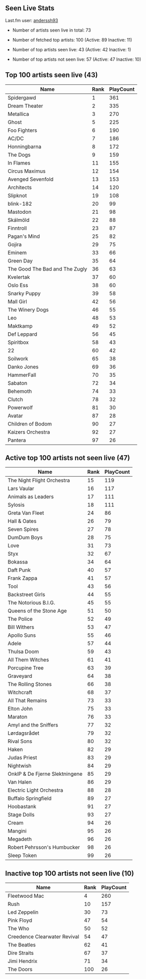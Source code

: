 ## Seen Live Stats

Last.fm user: [anderssh93](https://www.last.fm/user/anderssh93)

- Number of artists seen live in total: 73

- Number of fetched top artists: 100 (Active: 89 Inactive: 11)

- Number of top artists seen live: 43 (Active: 42 Inactive: 1)

- Number of top artists not seen live: 57 (Active: 47 Inactive: 10)

## Top 100 artists seen live (43)

Name                           | Rank | PlayCount
------------------------------ | ---- | ---------
Spidergawd                     | 1    | 361      
Dream Theater                  | 2    | 335      
Metallica                      | 3    | 270      
Ghost                          | 5    | 225      
Foo Fighters                   | 6    | 190      
AC/DC                          | 7    | 186      
Honningbarna                   | 8    | 172      
The Dogs                       | 9    | 159      
In Flames                      | 11   | 155      
Circus Maximus                 | 12   | 154      
Avenged Sevenfold              | 13   | 153      
Architects                     | 14   | 120      
Slipknot                       | 19   | 108      
blink-182                      | 20   | 99       
Mastodon                       | 21   | 98       
Skálmöld                       | 22   | 88       
Finntroll                      | 23   | 87       
Pagan's Mind                   | 25   | 82       
Gojira                         | 29   | 75       
Eminem                         | 33   | 66       
Green Day                      | 35   | 64       
The Good The Bad and The Zugly | 36   | 63       
Kvelertak                      | 37   | 60       
Oslo Ess                       | 38   | 60       
Snarky Puppy                   | 39   | 58       
Mall Girl                      | 42   | 56       
The Winery Dogs                | 46   | 55       
Leo                            | 48   | 53       
Maktkamp                       | 49   | 52       
Def Leppard                    | 56   | 45       
Spiritbox                      | 58   | 43       
22                             | 60   | 42       
Soilwork                       | 65   | 38       
Danko Jones                    | 69   | 36       
HammerFall                     | 70   | 35       
Sabaton                        | 72   | 34       
Behemoth                       | 74   | 33       
Clutch                         | 78   | 32       
Powerwolf                      | 81   | 30       
Avatar                         | 87   | 28       
Children of Bodom              | 90   | 27       
Kaizers Orchestra              | 92   | 27       
Pantera                        | 97   | 26       

## Active top 100 artists not seen live (47)

Name                           | Rank | PlayCount
------------------------------ | ---- | ---------
The Night Flight Orchestra     | 15   | 119      
Lars Vaular                    | 16   | 117      
Animals as Leaders             | 17   | 111      
Sylosis                        | 18   | 111      
Greta Van Fleet                | 24   | 86       
Hall & Oates                   | 26   | 79       
Seven Spires                   | 27   | 78       
DumDum Boys                    | 28   | 75       
Love                           | 31   | 73       
Styx                           | 32   | 67       
Bokassa                        | 34   | 64       
Daft Punk                      | 40   | 57       
Frank Zappa                    | 41   | 57       
Tool                           | 43   | 56       
Backstreet Girls               | 44   | 55       
The Notorious B.I.G.           | 45   | 55       
Queens of the Stone Age        | 51   | 50       
The Police                     | 52   | 49       
Bill Withers                   | 53   | 47       
Apollo Suns                    | 55   | 46       
Adele                          | 57   | 44       
Thulsa Doom                    | 59   | 43       
All Them Witches               | 61   | 41       
Porcupine Tree                 | 63   | 39       
Graveyard                      | 64   | 38       
The Rolling Stones             | 66   | 38       
Witchcraft                     | 68   | 37       
All That Remains               | 73   | 33       
Elton John                     | 75   | 33       
Maraton                        | 76   | 33       
Amyl and the Sniffers          | 77   | 32       
Lørdagsrådet                   | 79   | 32       
Rival Sons                     | 80   | 32       
Haken                          | 82   | 29       
Judas Priest                   | 83   | 29       
Nightwish                      | 84   | 29       
OnklP & De Fjerne Slektningene | 85   | 29       
Van Halen                      | 86   | 29       
Electric Light Orchestra       | 88   | 28       
Buffalo Springfield            | 89   | 27       
Hoobastank                     | 91   | 27       
Stage Dolls                    | 93   | 27       
Cream                          | 94   | 26       
Mangini                        | 95   | 26       
Megadeth                       | 96   | 26       
Robert Pehrsson's Humbucker    | 98   | 26       
Sleep Token                    | 99   | 26       

## Inactive top 100 artists not seen live (10)

Name                         | Rank | PlayCount
---------------------------- | ---- | ---------
Fleetwood Mac                | 4    | 260      
Rush                         | 10   | 157      
Led Zeppelin                 | 30   | 73       
Pink Floyd                   | 47   | 54       
The Who                      | 50   | 52       
Creedence Clearwater Revival | 54   | 47       
The Beatles                  | 62   | 41       
Dire Straits                 | 67   | 37       
Jimi Hendrix                 | 71   | 34       
The Doors                    | 100  | 26       
